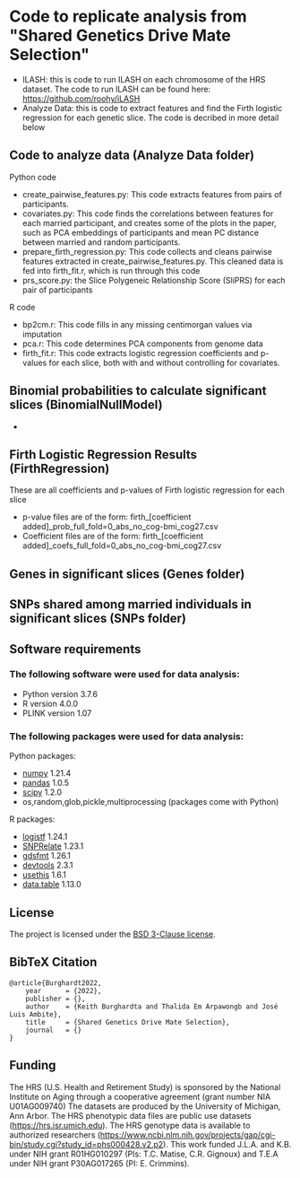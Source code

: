 # Code to replicate analysis from "Shared Genetics Drive Mate Selection"

- ILASH: this is code to run ILASH on each chromosome of the HRS dataset. The code to run ILASH can be found here: https://github.com/roohy/iLASH
- Analyze Data: this is code to extract features and find the Firth logistic regression for each genetic slice. The code is decribed in more detail below

## Code to analyze data (Analyze Data folder)
Python code
- create_pairwise_features.py: This code extracts features from pairs of participants.
- covariates.py: This code finds the correlations between features for each married participant, and creates some of the plots in the paper, such as PCA embeddings of participants and mean PC distance between married and random participants.
- prepare_firth_regression.py: This code collects and cleans pairwise features extracted in create_pairwise_features.py. This cleaned data is fed into firth_fit.r, which is run through this code
- prs_score.py: the Slice Polygeneic Relationship Score (SliPRS) for each pair of participants

R code
- bp2cm.r: This code fills in any missing centimorgan values via imputation
- pca.r: This code determines PCA components from genome data
- firth_fit.r: This code extracts logistic regression coefficients and p-values for each slice, both with and without controlling for covariates. 

## Binomial probabilities to calculate significant slices (BinomialNullModel)
- 

## Firth Logistic Regression Results (FirthRegression)
These are all coefficients and p-values of Firth logistic regression for each slice

- p-value files are of the form: firth_[coefficient added]_prob_full_fold=0_abs_no_cog-bmi_cog27.csv
- Coefficient files are of the form: firth_[coefficient added]_coefs_full_fold=0_abs_no_cog-bmi_cog27.csv

## Genes in significant slices (Genes folder)

## SNPs shared among married individuals in significant slices (SNPs folder)
## Software requirements

### The following software were used for data analysis:
- Python version 3.7.6 
- R version 4.0.0
- PLINK version 1.07

### The following packages were used for data analysis: 
Python packages:
- [numpy](https://numpy.org/) 1.21.4
- [pandas](https://pandas.pydata.org/) 1.0.5
- [scipy](https://scipy.org/) 1.2.0
- os,random,glob,pickle,multiprocessing (packages come with Python)

R packages:
- [logistf](https://cran.r-project.org/web/packages/logistf/index.html) 1.24.1
- [SNPRelate](http://www.bioconductor.org/packages/release/bioc/html/SNPRelate.html) 1.23.1
- [gdsfmt](https://bioconductor.org/packages/release/bioc/html/gdsfmt.html) 1.26.1
- [devtools](https://www.r-project.org/nosvn/pandoc/devtools.html) 2.3.1
- [usethis](https://cran.r-project.org/web/packages/usethis/index.html) 1.6.1  
- [data.table](https://rdatatable.gitlab.io/data.table/) 1.13.0 




## License

The project is licensed under the [BSD 3-Clause license](https://github.com/pysal/spaghetti/blob/main/LICENSE.txt).


## BibTeX Citation
```
@article{Burghardt2022,
    year      = {2022},
    publisher = {},
    author    = {Keith Burghardta and Thalida Em Arpawongb and José Luis Ambite},
    title     = {Shared Genetics Drive Mate Selection},
    journal   = {}
}
```


## Funding
The HRS (U.S. Health and Retirement Study) is sponsored by the National Institute on Aging through a cooperative agreement (grant number NIA U01AG009740) The datasets are produced by the University of Michigan, Ann Arbor. The HRS phenotypic data files are public use datasets (https://hrs.isr.umich.edu). The HRS genotype data is available to authorized researchers (https://www.ncbi.nlm.nih.gov/projects/gap/cgi-bin/study.cgi?study_id=phs000428.v2.p2). This work funded J.L.A. and K.B. under NIH grant R01HG010297 (PIs: T.C. Matise, C.R. Gignoux) and T.E.A under NIH grant P30AG017265 (PI: E. Crimmins).
